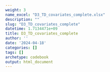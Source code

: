 ```yaml
---
weight: 3
name_excel: "D3_TD_covariates_complete.xlsx"
description: ""
slug: "D3_TD_covariates_complete"
datetime: 1.7134471e+09
title: D3_TD_covariates_complete
author: ''
date: '2024-04-18'
categories: []
tags: []
archetype: codebook
output: html_document
---
```


<div class="tabcontent"></div>

